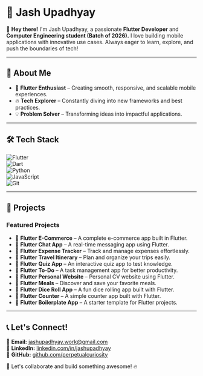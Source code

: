# 🚀 Jash Upadhyay  

👋 **Hey there!** I'm Jash Upadhyay, a passionate **Flutter Developer** and **Computer Engineering student (Batch of 2026).** I love building mobile applications with innovative use cases. Always eager to learn, explore, and push the boundaries of tech!  

---

## 🎯 About Me  
- 📱 **Flutter Enthusiast** – Creating smooth, responsive, and scalable mobile experiences.  
- 🔥 **Tech Explorer** – Constantly diving into new frameworks and best practices.  
- 💡 **Problem Solver** – Transforming ideas into impactful applications.  

---

## 🛠️ Tech Stack  

![Flutter](https://img.shields.io/badge/Flutter-02569B?style=for-the-badge&logo=flutter&logoColor=white)  
![Dart](https://img.shields.io/badge/Dart-0175C2?style=for-the-badge&logo=dart&logoColor=white)  
![Python](https://img.shields.io/badge/Python-3776AB?style=for-the-badge&logo=python&logoColor=white)  
![JavaScript](https://img.shields.io/badge/JavaScript-F7DF1E?style=for-the-badge&logo=javascript&logoColor=black)  
![Git](https://img.shields.io/badge/Git-F05032?style=for-the-badge&logo=git&logoColor=white)  

---

## 🌟 Projects  

### Featured Projects  
- 🌟 **Flutter E-Commerce** – A complete e-commerce app built in Flutter.  
- 🌟 **Flutter Chat App** – A real-time messaging app using Flutter.  
- 🌟 **Flutter Expense Tracker** – Track and manage expenses effortlessly.  
- 🌟 **Flutter Travel Itinerary** – Plan and organize your trips easily.  
- 🌟 **Flutter Quiz App** – An interactive quiz app to test knowledge.  
- 🌟 **Flutter To-Do** – A task management app for better productivity.  
- 🌟 **Flutter Personal Website** – Personal CV website using Flutter.  
- 🌟 **Flutter Meals** – Discover and save your favorite meals.  
- 🌟 **Flutter Dice Roll App** – A fun dice rolling app built with Flutter.  
- 🌟 **Flutter Counter** – A simple counter app built with Flutter.  
- 🌟 **Flutter Boilerplate App** – A starter template for Flutter projects.  

---

## 📞 Let's Connect!  

📧 **Email:** [jashupadhyay.work@gmail.com](mailto:jashupadhyay.work@gmail.com)  
💼 **LinkedIn:** [linkedin.com/in/jashupadhyay](https://www.linkedin.com/in/jashupadhyay/)  
📱 **GitHub:** [github.com/perpetualcuriosity](https://github.com/perpetualcuriosity)  

🚀 Let's collaborate and build something awesome! 🔥


